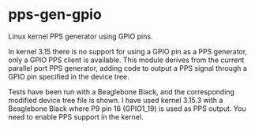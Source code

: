 pps-gen-gpio
============

Linux kernel PPS generator using GPIO pins.

In kernel 3.15 there is no support for using a GPIO pin as a PPS generator, only a GPIO PPS client is available. This module derives from the current parallel port PPS generator, adding code to output a PPS signal through a GPIO pin specified in the device tree.

Tests have been run with a Beaglebone Black, and the corresponding modified device tree file is shown. I have used kernel 3.15.3 with a Beaglebone Black where P9 pin 16 (GPIO1_19) is used as PPS output. You need to enable PPS support in the kernel.
